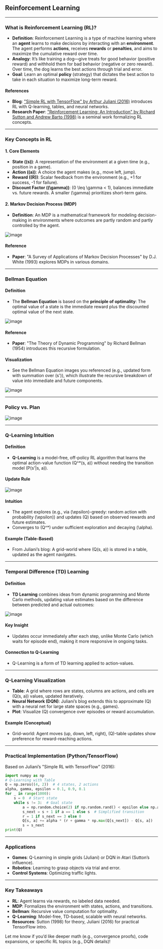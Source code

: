 ## Reinforcement Learning

---

### **What is Reinforcement Learning (RL)?**
- **Definition**: Reinforcement Learning is a type of machine learning where an **agent** learns to make decisions by interacting with an **environment**. The agent performs **actions**, receives **rewards** or **penalties**, and aims to maximize the cumulative reward over time.
- **Analogy**: It’s like training a dog—give treats for good behavior (positive reward) and withhold them for bad behavior (negative or zero reward). Over time, the dog learns the best actions through trial and error.
- **Goal**: Learn an optimal **policy** (strategy) that dictates the best action to take in each situation to maximize long-term reward.

#### **References**
- **Blog**: ["Simple RL with TensorFlow" by Arthur Juliani (2016)](https://awjuliani.medium.com/simple-reinforcement-learning-with-tensorflow-part-0-q-learning-with-tables-and-neural-networks-d195264329d0) introduces RL with Q-learning, tables, and neural networks.
- **Research Paper**: ["Reinforcement Learning: An Introduction" by Richard Sutton and Andrew Barto (1998)](https://web.stanford.edu/class/psych209/Readings/SuttonBartoIPRLBook2ndEd.pdf) is a seminal work formalizing RL concepts.

---

### **Key Concepts in RL**
#### **1. Core Elements**
- **State (\(s\))**: A representation of the environment at a given time (e.g., position in a game).
- **Action (\(a\))**: A choice the agent makes (e.g., move left, jump).
- **Reward (\(R\))**: Scalar feedback from the environment (e.g., +1 for success, -1 for failure).
- **Discount Factor (\(\gamma\))**: \(0 \leq \gamma < 1\), balances immediate vs. future rewards. A smaller \(\gamma\) prioritizes short-term gains.

#### **2. Markov Decision Process (MDP)**
- **Definition**: An MDP is a mathematical framework for modeling decision-making in environments where outcomes are partly random and partly controlled by the agent.

![image](https://github.com/user-attachments/assets/d1810454-15f6-494b-a7cb-84baa7c4ac48)

#### **Reference**
- **Paper**: "A Survey of Applications of Markov Decision Processes" by D.J. White (1993) explores MDPs in various domains.

---

### **Bellman Equation**
#### **Definition**
- The **Bellman Equation** is based on the **principle of optimality**: The optimal value of a state is the immediate reward plus the discounted optimal value of the next state.
  
![image](https://github.com/user-attachments/assets/84e007d8-8d79-4b8d-a7a5-e8aa657794f5)


#### **Reference**
- **Paper**: "The Theory of Dynamic Programming" by Richard Bellman (1954) introduces this recursive formulation.

#### **Visualization**
- See the Bellman Equation images you referenced (e.g., updated form with summation over \(s'\)), which illustrate the recursive breakdown of value into immediate and future components.

![image](https://github.com/user-attachments/assets/77029202-669d-4f01-80ad-79d79989990d)

---

### **Policy vs. Plan**

![image](https://github.com/user-attachments/assets/966b455f-c10a-41c5-a6ef-f315fb71a856)

---

### **Q-Learning Intuition**
#### **Definition**
- **Q-Learning** is a model-free, off-policy RL algorithm that learns the optimal action-value function \(Q^*(s, a)\) without needing the transition model \(P(s'|s, a)\).

#### **Update Rule**

![image](https://github.com/user-attachments/assets/6b5b8a9f-df1a-4cab-973b-f331fc2bb1e4)


#### **Intuition**
- The agent explores (e.g., via \(\epsilon\)-greedy: random action with probability \(\epsilon\)) and updates \(Q\) based on observed rewards and future estimates.
- Converges to \(Q^*\) under sufficient exploration and decaying \(\alpha\).

#### **Example (Table-Based)**
- From Juliani’s blog: A grid-world where \(Q(s, a)\) is stored in a table, updated as the agent navigates.

---

### **Temporal Difference (TD) Learning**
#### **Definition**
- **TD Learning** combines ideas from dynamic programming and Monte Carlo methods, updating value estimates based on the difference between predicted and actual outcomes:
  
 ![image](https://github.com/user-attachments/assets/1df4fafd-0c0b-41a9-99c7-1249024f0a63)


#### **Key Insight**
- Updates occur immediately after each step, unlike Monte Carlo (which waits for episode end), making it more responsive in ongoing tasks.

#### **Connection to Q-Learning**
- Q-Learning is a form of TD learning applied to action-values.

---

### **Q-Learning Visualization**
- **Table**: A grid where rows are states, columns are actions, and cells are \(Q(s, a)\) values, updated iteratively.
- **Neural Network (DQN)**: Juliani’s blog extends this to approximate \(Q\) with a neural net for large state spaces (e.g., games).
- **Plot**: Visualize \(Q\) convergence over episodes or reward accumulation.

#### **Example (Conceptual)**
- Grid-world: Agent moves (up, down, left, right), \(Q\)-table updates show preference for reward-reaching actions.

---

### **Practical Implementation (Python/TensorFlow)**
Based on Juliani’s "Simple RL with TensorFlow" (2016):
```python
import numpy as np
# Q-Learning with Table
Q = np.zeros((4, 2))  # 4 states, 2 actions
alpha, gamma, epsilon = 0.1, 0.9, 0.1
for _ in range(1000):
    s = 0  # Start state
    while s != 3:  # Goal state
        a = np.random.choice(2) if np.random.rand() < epsilon else np.argmax(Q[s])
        s_next = s + 1 if a == 1 else s  # Simplified transition
        r = 1 if s_next == 3 else 0
        Q[s, a] += alpha * (r + gamma * np.max(Q[s_next]) - Q[s, a])
        s = s_next
print(Q)
```

---

### **Applications**
- **Games**: Q-Learning in simple grids (Juliani) or DQN in Atari (Sutton’s influence).
- **Robotics**: Learning to grasp objects via trial and error.
- **Control Systems**: Optimizing traffic lights.

---

### **Key Takeaways**
- **RL**: Agent learns via rewards, no labeled data needed.
- **MDP**: Formalizes the environment with states, actions, and transitions.
- **Bellman**: Recursive value computation for optimality.
- **Q-Learning**: Model-free, TD-based, scalable with neural networks.
- **Resources**: Sutton (1998) for theory, Juliani (2016) for practical TensorFlow intro.

Let me know if you’d like deeper math (e.g., convergence proofs), code expansions, or specific RL topics (e.g., DQN details)!
